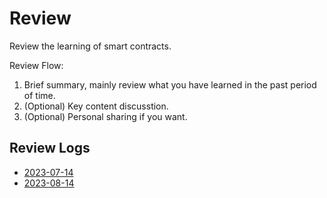 # Review 

Review the learning of smart contracts.

Review Flow:

1. Brief summary, mainly review what you have learned in the past period of time.
2. (Optional) Key content discusstion.
3. (Optional) Personal sharing if you want.


## Review Logs

- [2023-07-14](2023-07-14.md)
- [2023-08-14](2023-08-14.md)
